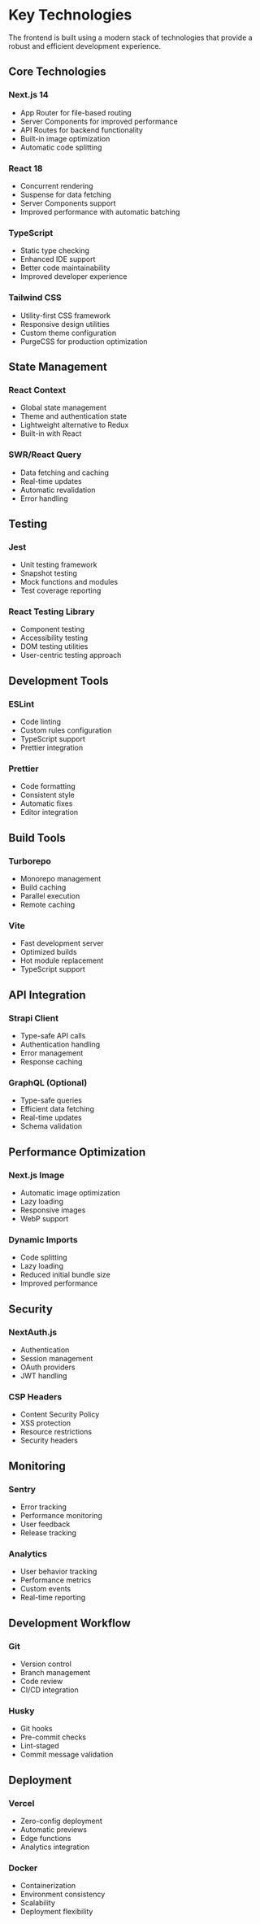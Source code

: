 # Key Technologies

The frontend is built using a modern stack of technologies that provide a robust and efficient development experience.

## Core Technologies

### Next.js 14
- App Router for file-based routing
- Server Components for improved performance
- API Routes for backend functionality
- Built-in image optimization
- Automatic code splitting

### React 18
- Concurrent rendering
- Suspense for data fetching
- Server Components support
- Improved performance with automatic batching

### TypeScript
- Static type checking
- Enhanced IDE support
- Better code maintainability
- Improved developer experience

### Tailwind CSS
- Utility-first CSS framework
- Responsive design utilities
- Custom theme configuration
- PurgeCSS for production optimization

## State Management

### React Context
- Global state management
- Theme and authentication state
- Lightweight alternative to Redux
- Built-in with React

### SWR/React Query
- Data fetching and caching
- Real-time updates
- Automatic revalidation
- Error handling

## Testing

### Jest
- Unit testing framework
- Snapshot testing
- Mock functions and modules
- Test coverage reporting

### React Testing Library
- Component testing
- Accessibility testing
- DOM testing utilities
- User-centric testing approach

## Development Tools

### ESLint
- Code linting
- Custom rules configuration
- TypeScript support
- Prettier integration

### Prettier
- Code formatting
- Consistent style
- Automatic fixes
- Editor integration

## Build Tools

### Turborepo
- Monorepo management
- Build caching
- Parallel execution
- Remote caching

### Vite
- Fast development server
- Optimized builds
- Hot module replacement
- TypeScript support

## API Integration

### Strapi Client
- Type-safe API calls
- Authentication handling
- Error management
- Response caching

### GraphQL (Optional)
- Type-safe queries
- Efficient data fetching
- Real-time updates
- Schema validation

## Performance Optimization

### Next.js Image
- Automatic image optimization
- Lazy loading
- Responsive images
- WebP support

### Dynamic Imports
- Code splitting
- Lazy loading
- Reduced initial bundle size
- Improved performance

## Security

### NextAuth.js
- Authentication
- Session management
- OAuth providers
- JWT handling

### CSP Headers
- Content Security Policy
- XSS protection
- Resource restrictions
- Security headers

## Monitoring

### Sentry
- Error tracking
- Performance monitoring
- User feedback
- Release tracking

### Analytics
- User behavior tracking
- Performance metrics
- Custom events
- Real-time reporting

## Development Workflow

### Git
- Version control
- Branch management
- Code review
- CI/CD integration

### Husky
- Git hooks
- Pre-commit checks
- Lint-staged
- Commit message validation

## Deployment

### Vercel
- Zero-config deployment
- Automatic previews
- Edge functions
- Analytics integration

### Docker
- Containerization
- Environment consistency
- Scalability
- Deployment flexibility 